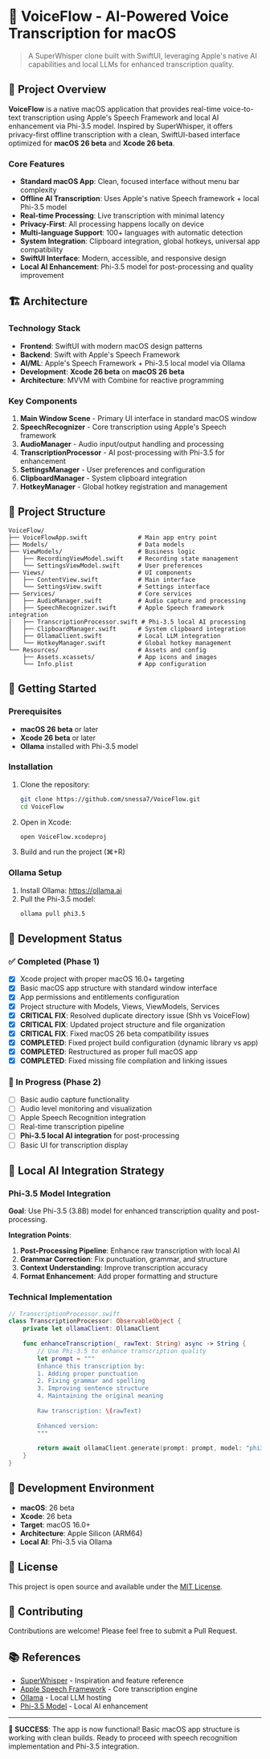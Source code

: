 # 🎤 VoiceFlow - AI-Powered Voice Transcription for macOS

> A SuperWhisper clone built with SwiftUI, leveraging Apple's native AI capabilities and local LLMs for enhanced transcription quality.

## 🎯 Project Overview

**VoiceFlow** is a native macOS application that provides real-time voice-to-text transcription using Apple's Speech Framework and local AI enhancement via Phi-3.5 model. Inspired by SuperWhisper, it offers privacy-first offline transcription with a clean, SwiftUI-based interface optimized for **macOS 26 beta** and **Xcode 26 beta**.

### Core Features
- **Standard macOS App**: Clean, focused interface without menu bar complexity
- **Offline AI Transcription**: Uses Apple's native Speech framework + local Phi-3.5 model
- **Real-time Processing**: Live transcription with minimal latency
- **Privacy-First**: All processing happens locally on device
- **Multi-language Support**: 100+ languages with automatic detection
- **System Integration**: Clipboard integration, global hotkeys, universal app compatibility
- **SwiftUI Interface**: Modern, accessible, and responsive design
- **Local AI Enhancement**: Phi-3.5 model for post-processing and quality improvement

## 🏗️ Architecture

### Technology Stack
- **Frontend**: SwiftUI with modern macOS design patterns
- **Backend**: Swift with Apple's Speech Framework
- **AI/ML**: Apple's Speech Framework + Phi-3.5 local model via Ollama
- **Development**: **Xcode 26 beta** on **macOS 26 beta**
- **Architecture**: MVVM with Combine for reactive programming

### Key Components
1. **Main Window Scene** - Primary UI interface in standard macOS window
2. **SpeechRecognizer** - Core transcription using Apple's Speech framework
3. **AudioManager** - Audio input/output handling and processing
4. **TranscriptionProcessor** - AI post-processing with Phi-3.5 for enhancement
5. **SettingsManager** - User preferences and configuration
6. **ClipboardManager** - System clipboard integration
7. **HotkeyManager** - Global hotkey registration and management

## 📁 Project Structure

```
VoiceFlow/
├── VoiceFlowApp.swift              # Main app entry point
├── Models/                         # Data models
├── ViewModels/                     # Business logic
│   ├── RecordingViewModel.swift    # Recording state management
│   └── SettingsViewModel.swift     # User preferences
├── Views/                          # UI components
│   ├── ContentView.swift           # Main interface
│   └── SettingsView.swift          # Settings interface
├── Services/                       # Core services
│   ├── AudioManager.swift          # Audio capture and processing
│   ├── SpeechRecognizer.swift      # Apple Speech framework integration
│   ├── TranscriptionProcessor.swift # Phi-3.5 local AI processing
│   ├── ClipboardManager.swift      # System clipboard integration
│   ├── OllamaClient.swift          # Local LLM integration
│   └── HotkeyManager.swift         # Global hotkey management
└── Resources/                      # Assets and config
    ├── Assets.xcassets/            # App icons and images
    └── Info.plist                  # App configuration
```

## 🚀 Getting Started

### Prerequisites
- **macOS 26 beta** or later
- **Xcode 26 beta** or later
- **Ollama** installed with Phi-3.5 model

### Installation
1. Clone the repository:
   ```bash
   git clone https://github.com/snessa7/VoiceFlow.git
   cd VoiceFlow
   ```

2. Open in Xcode:
   ```bash
   open VoiceFlow.xcodeproj
   ```

3. Build and run the project (⌘+R)

### Ollama Setup
1. Install Ollama: https://ollama.ai
2. Pull the Phi-3.5 model:
   ```bash
   ollama pull phi3.5
   ```

## 🎯 Development Status

### ✅ Completed (Phase 1)
- [x] Xcode project with proper macOS 16.0+ targeting
- [x] Basic macOS app structure with standard window interface
- [x] App permissions and entitlements configuration
- [x] Project structure with Models, Views, ViewModels, Services
- [x] **CRITICAL FIX**: Resolved duplicate directory issue (Shh vs VoiceFlow)
- [x] **CRITICAL FIX**: Updated project structure and file organization
- [x] **CRITICAL FIX**: Fixed macOS 26 beta compatibility issues
- [x] **COMPLETED**: Fixed project build configuration (dynamic library vs app)
- [x] **COMPLETED**: Restructured as proper full macOS app
- [x] **COMPLETED**: Fixed missing file compilation and linking issues

### 🔄 In Progress (Phase 2)
- [ ] Basic audio capture functionality
- [ ] Audio level monitoring and visualization
- [ ] Apple Speech Recognition integration
- [ ] Real-time transcription pipeline
- [ ] **Phi-3.5 local AI integration** for post-processing
- [ ] Basic UI for transcription display

## 🧠 Local AI Integration Strategy

### Phi-3.5 Model Integration
**Goal**: Use Phi-3.5 (3.8B) model for enhanced transcription quality and post-processing.

**Integration Points**:
1. **Post-Processing Pipeline**: Enhance raw transcription with local AI
2. **Grammar Correction**: Fix punctuation, grammar, and structure
3. **Context Understanding**: Improve transcription accuracy
4. **Format Enhancement**: Add proper formatting and structure

### Technical Implementation
```swift
// TranscriptionProcessor.swift
class TranscriptionProcessor: ObservableObject {
    private let ollamaClient: OllamaClient
    
    func enhanceTranscription(_ rawText: String) async -> String {
        // Use Phi-3.5 to enhance transcription quality
        let prompt = """
        Enhance this transcription by:
        1. Adding proper punctuation
        2. Fixing grammar and spelling
        3. Improving sentence structure
        4. Maintaining the original meaning
        
        Raw transcription: \(rawText)
        
        Enhanced version:
        """
        
        return await ollamaClient.generate(prompt: prompt, model: "phi3.5")
    }
}
```

## 🔧 Development Environment
- **macOS**: 26 beta
- **Xcode**: 26 beta
- **Target**: macOS 16.0+
- **Architecture**: Apple Silicon (ARM64)
- **Local AI**: Phi-3.5 via Ollama

## 📝 License

This project is open source and available under the [MIT License](LICENSE).

## 🤝 Contributing

Contributions are welcome! Please feel free to submit a Pull Request.

## 📚 References

- [SuperWhisper](https://superwhisper.com) - Inspiration and feature reference
- [Apple Speech Framework](https://developer.apple.com/documentation/speech) - Core transcription engine
- [Ollama](https://ollama.ai) - Local LLM hosting
- [Phi-3.5 Model](https://huggingface.co/microsoft/Phi-3.5) - Local AI enhancement

---

**🎉 SUCCESS**: The app is now functional! Basic macOS app structure is working with clean builds. Ready to proceed with speech recognition implementation and Phi-3.5 integration.